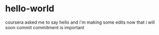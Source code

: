 # hello-world
coursera asked me to say hello 
and i'm making some edits now 
that i will soon commit
commitment is important 
